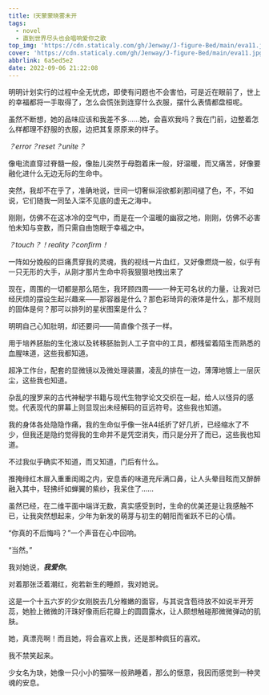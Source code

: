 ```yaml
---
title: Ⅰ天蒙蒙晓雾未开
tags:
  - novel
  - 直到世界尽头也会唱响爱你之歌
top_img: 'https://cdn.staticaly.com/gh/Jenway/J-figure-Bed/main/eva11.jpg'
cover: 'https://cdn.staticaly.com/gh/Jenway/J-figure-Bed/main/eva11.jpg'
abbrlink: 6a5ed5e2
date: 2022-09-06 21:22:08
---
```




明明计划实行的过程中全无忧虑，即使有问题也不会害怕，可是近在眼前了，世上的幸福都将一手取得了，怎么会慌张到连穿什么衣服，摆什么表情都盘桓呢。

虽然不断想，她的品味应该和我差不多……她，会喜欢我吗？我在门前，边整着怎么样都理不舒服的衣服，边把其复原原来的样子。

*？error？reset？unite？*

像电流直穿过脊髓一般，像胎儿突然于母胞着床一般，好温暖，而又痛苦，好像要融化进什么无边无际的生命中。

突然，我却不在乎了，准确地说，世间一切奢纵淫欲都刹那间褪了色，不，不如说，它们随我一同坠入深不见底的虚无之海中。

刚刚，仿佛不在这冰冷的空气中，而是在一个温暖的幽寂之地，刚刚，仿佛不必害怕未知与变数，而只需自由饱眠于幸福之中。

*？touch？！reality？confirm！*

一阵如分娩般的巨痛贯穿我的灵魂，我的视线一片血红，又好像燃烧一般，似乎有一只无形的大手，从刚才那片生命中将我狠狠地拽出来了

现在，周围的一切都是那么陌生，我环顾四周——一种无可名状的力量，让我对已经厌烦的摆设生起兴趣来——那容器是什么？那色彩琦异的液体是什么，那不规则的固体是何？那可以排列的星状图案是什么？

明明自己心知肚明，却还要问——简直像个孩子一样。

用于培养胚胎的生化液以及转移胚胎到人工子宫中的工具，都残留着陌生而熟悉的血腥味道，这些我都知道。

超净工作台，配套的显微镜以及微处理装置，凌乱的排在一边，薄薄地镀上一层灰尘，这些我也知道。

杂乱的搜罗来的古代神秘学书籍与现代生物学论文交织在一起，给人以怪异的感觉。代表现代的屏幕上则显现出未经解码的亘远符号。这些我也知道。

我的身体各处隐隐作痛，我的生命似乎像一张A4纸折了好几折，已经缩水了不少，但我还是隐约觉得我的生命并不是凭空消失，而只是分开了而已，这些我也知道。

不过我似乎确实不知道，而又知道，门后有什么。

推掩绯红木扉入重重闺阁之内，安息香的味道充斥满口鼻，让人头晕目眩而又醉醉融入其中，轻拂纤如蝉翼的紫纱，我呆住了……

虽然已经，在二维平面中端详无数，真实感受到时，生命的优美还是让我感触不已，让我突然想起来，少年为新发的萌芽与初生的朝阳而雀跃不已的心情。

“你真的不后悔吗？”一个声音在心中回响。

“当然。”

我对她说，***我爱你***。

对着那张泛着潮红，宛若新生的睡颜，我对她说。

这是一个十五六岁的少女刚脱去几分稚嫩的面容，与其说含苞待放不如说半开芳蕊，她脸上微微的汗珠好像雨后花瓣上的圆圆露水，让人颇想触碰那微微弹动的肌肤。

她，真漂亮啊！而且她，将会喜欢上我，还是那种疯狂的喜欢。

我不禁笑起来。

少女名为玦，她像一只小小的猫咪一般熟睡着，那么的惬意，我因而感觉到一种灵魂的安息。